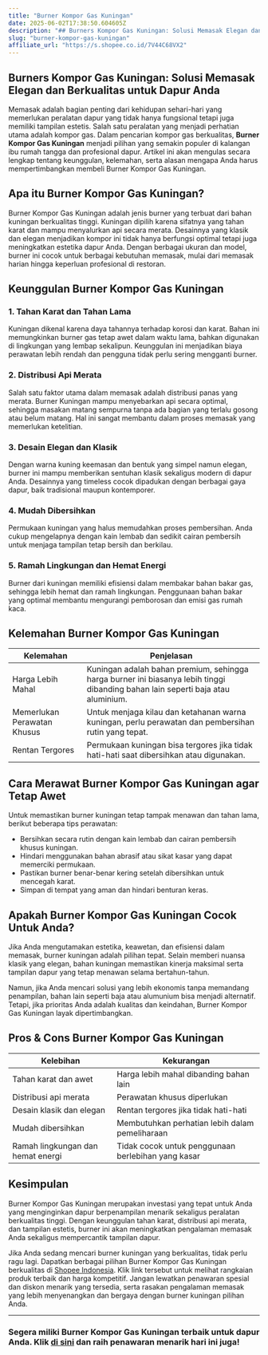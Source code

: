 ```yaml
---
title: "Burner Kompor Gas Kuningan"
date: 2025-06-02T17:38:50.604605Z
description: "## Burners Kompor Gas Kuningan: Solusi Memasak Elegan dan Berkualitas untuk Dapur Anda..."
slug: "burner-kompor-gas-kuningan"
affiliate_url: "https://s.shopee.co.id/7V44C68VX2"
---
```

## Burners Kompor Gas Kuningan: Solusi Memasak Elegan dan Berkualitas untuk Dapur Anda

Memasak adalah bagian penting dari kehidupan sehari-hari yang memerlukan peralatan dapur yang tidak hanya fungsional tetapi juga memiliki tampilan estetis. Salah satu peralatan yang menjadi perhatian utama adalah kompor gas. Dalam pencarian kompor gas berkualitas, **Burner Kompor Gas Kuningan** menjadi pilihan yang semakin populer di kalangan ibu rumah tangga dan profesional dapur. Artikel ini akan mengulas secara lengkap tentang keunggulan, kelemahan, serta alasan mengapa Anda harus mempertimbangkan membeli Burner Kompor Gas Kuningan.

## Apa itu Burner Kompor Gas Kuningan?

Burner Kompor Gas Kuningan adalah jenis burner yang terbuat dari bahan kuningan berkualitas tinggi. Kuningan dipilih karena sifatnya yang tahan karat dan mampu menyalurkan api secara merata. Desainnya yang klasik dan elegan menjadikan kompor ini tidak hanya berfungsi optimal tetapi juga meningkatkan estetika dapur Anda. Dengan berbagai ukuran dan model, burner ini cocok untuk berbagai kebutuhan memasak, mulai dari memasak harian hingga keperluan profesional di restoran.

## Keunggulan Burner Kompor Gas Kuningan

### 1. Tahan Karat dan Tahan Lama

Kuningan dikenal karena daya tahannya terhadap korosi dan karat. Bahan ini memungkinkan burner gas tetap awet dalam waktu lama, bahkan digunakan di lingkungan yang lembap sekalipun. Keunggulan ini menjadikan biaya perawatan lebih rendah dan pengguna tidak perlu sering mengganti burner.

### 2. Distribusi Api Merata

Salah satu faktor utama dalam memasak adalah distribusi panas yang merata. Burner Kuningan mampu menyebarkan api secara optimal, sehingga masakan matang sempurna tanpa ada bagian yang terlalu gosong atau belum matang. Hal ini sangat membantu dalam proses memasak yang memerlukan ketelitian.

### 3. Desain Elegan dan Klasik

Dengan warna kuning keemasan dan bentuk yang simpel namun elegan, burner ini mampu memberikan sentuhan klasik sekaligus modern di dapur Anda. Desainnya yang timeless cocok dipadukan dengan berbagai gaya dapur, baik tradisional maupun kontemporer.

### 4. Mudah Dibersihkan

Permukaan kuningan yang halus memudahkan proses pembersihan. Anda cukup mengelapnya dengan kain lembab dan sedikit cairan pembersih untuk menjaga tampilan tetap bersih dan berkilau.

### 5. Ramah Lingkungan dan Hemat Energi

Burner dari kuningan memiliki efisiensi dalam membakar bahan bakar gas, sehingga lebih hemat dan ramah lingkungan. Penggunaan bahan bakar yang optimal membantu mengurangi pemborosan dan emisi gas rumah kaca.

## Kelemahan Burner Kompor Gas Kuningan

| Kelemahan | Penjelasan |
|------------|------------|
| Harga Lebih Mahal | Kuningan adalah bahan premium, sehingga harga burner ini biasanya lebih tinggi dibanding bahan lain seperti baja atau aluminium. |
| Memerlukan Perawatan Khusus | Untuk menjaga kilau dan ketahanan warna kuningan, perlu perawatan dan pembersihan rutin yang tepat. |
| Rentan Tergores | Permukaan kuningan bisa tergores jika tidak hati-hati saat dibersihkan atau digunakan. |

## Cara Merawat Burner Kompor Gas Kuningan agar Tetap Awet

Untuk memastikan burner kuningan tetap tampak menawan dan tahan lama, berikut beberapa tips perawatan:

- Bersihkan secara rutin dengan kain lembab dan cairan pembersih khusus kuningan.
- Hindari menggunakan bahan abrasif atau sikat kasar yang dapat memerciki permukaan.
- Pastikan burner benar-benar kering setelah dibersihkan untuk mencegah karat.
- Simpan di tempat yang aman dan hindari benturan keras.

## Apakah Burner Kompor Gas Kuningan Cocok Untuk Anda?

Jika Anda mengutamakan estetika, keawetan, dan efisiensi dalam memasak, burner kuningan adalah pilihan tepat. Selain memberi nuansa klasik yang elegan, bahan kuningan memastikan kinerja maksimal serta tampilan dapur yang tetap menawan selama bertahun-tahun.

Namun, jika Anda mencari solusi yang lebih ekonomis tanpa memandang penampilan, bahan lain seperti baja atau alumunium bisa menjadi alternatif. Tetapi, jika prioritas Anda adalah kualitas dan keindahan, Burner Kompor Gas Kuningan layak dipertimbangkan.

## Pros & Cons Burner Kompor Gas Kuningan

| **Kelebihan** | **Kekurangan** |
|----------------|----------------|
| Tahan karat dan awet | Harga lebih mahal dibanding bahan lain |
| Distribusi api merata | Perawatan khusus diperlukan |
| Desain klasik dan elegan | Rentan tergores jika tidak hati-hati |
| Mudah dibersihkan | Membutuhkan perhatian lebih dalam pemeliharaan |
| Ramah lingkungan dan hemat energi | Tidak cocok untuk penggunaan berlebihan yang kasar |

## Kesimpulan

Burner Kompor Gas Kuningan merupakan investasi yang tepat untuk Anda yang menginginkan dapur berpenampilan menarik sekaligus peralatan berkualitas tinggi. Dengan keunggulan tahan karat, distribusi api merata, dan tampilan estetis, burner ini akan meningkatkan pengalaman memasak Anda sekaligus mempercantik tampilan dapur.

Jika Anda sedang mencari burner kuningan yang berkualitas, tidak perlu ragu lagi. Dapatkan berbagai pilihan Burner Kompor Gas Kuningan berkualitas di [Shopee Indonesia](https://s.shopee.co.id/7V44C68VX2). Klik link tersebut untuk melihat rangkaian produk terbaik dan harga kompetitif. Jangan lewatkan penawaran spesial dan diskon menarik yang tersedia, serta rasakan pengalaman memasak yang lebih menyenangkan dan bergaya dengan burner kuningan pilihan Anda.

---

### Segera miliki Burner Kompor Gas Kuningan terbaik untuk dapur Anda. Klik [di sini](https://s.shopee.co.id/7V44C68VX2) dan raih penawaran menarik hari ini juga!